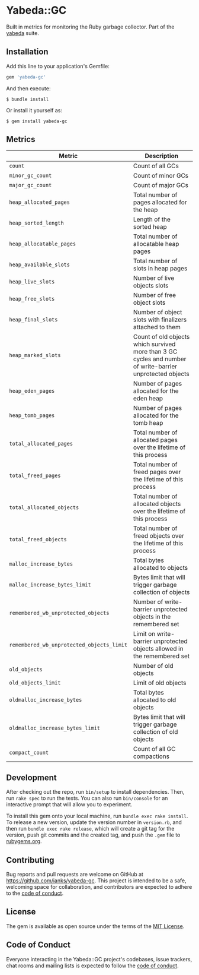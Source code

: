 # Yabeda::GC

Built in metrics for monitoring the Ruby garbage collector. Part of the [yabeda](https://github.com/yabeda-rb/yabeda) suite.

## Installation

Add this line to your application's Gemfile:

```ruby
gem 'yabeda-gc'
```

And then execute:

    $ bundle install

Or install it yourself as:

    $ gem install yabeda-gc

## Metrics

| Metric                                    | Description                                                                                               |
| ----------------------------------------- | --------------------------------------------------------------------------------------------------------- |
| `count`                                   | Count of all GCs                                                                                          |
| `minor_gc_count`                          | Count of minor GCs                                                                                        |
| `major_gc_count`                          | Count of major GCs                                                                                        |
| `heap_allocated_pages`                    | Total number of pages allocated for the heap                                                              |
| `heap_sorted_length`                      | Length of the sorted heap                                                                                 |
| `heap_allocatable_pages`                  | Total number of allocatable heap pages                                                                    |
| `heap_available_slots`                    | Total number of slots in heap pages                                                                       |
| `heap_live_slots`                         | Number of live objects slots                                                                              |
| `heap_free_slots`                         | Number of free object slots                                                                               |
| `heap_final_slots`                        | Number of object slots with finalizers attached to them                                                   |
| `heap_marked_slots`                       | Count of old objects which survived more than 3 GC cycles and number of write-barrier unprotected objects |
| `heap_eden_pages`                         | Number of pages allocated for the eden heap                                                               |
| `heap_tomb_pages`                         | Number of pages allocated for the tomb heap                                                               |
| `total_allocated_pages`                   | Total number of allocated pages over the lifetime of this process                                         |
| `total_freed_pages`                       | Total number of freed pages over the lifetime of this process                                             |
| `total_allocated_objects`                 | Total number of allocated objects over the lifetime of this process                                       |
| `total_freed_objects`                     | Total number of freed objects over the lifetime of this process                                           |
| `malloc_increase_bytes`                   | Total bytes allocated to objects                                                                          |
| `malloc_increase_bytes_limit`             | Bytes limit that will trigger garbage collection of objects                                               |
| `remembered_wb_unprotected_objects`       | Number of write-barrier unprotected objects in the remembered set                                         |
| `remembered_wb_unprotected_objects_limit` | Limit on write-barrier unprotected objects allowed in the remembered set                                  |
| `old_objects`                             | Number of old objects                                                                                     |
| `old_objects_limit`                       | Limit of old objects                                                                                      |
| `oldmalloc_increase_bytes`                | Total bytes allocated to old objects                                                                      |
| `oldmalloc_increase_bytes_limit`          | Bytes limit that will trigger garbage collection of old objects                                           |
| `compact_count`                           | Count of all GC compactions                                                                               |

## Development

After checking out the repo, run `bin/setup` to install dependencies. Then, run `rake spec` to run the tests. You can also run `bin/console` for an interactive prompt that will allow you to experiment.

To install this gem onto your local machine, run `bundle exec rake install`. To release a new version, update the version number in `version.rb`, and then run `bundle exec rake release`, which will create a git tag for the version, push git commits and the created tag, and push the `.gem` file to [rubygems.org](https://rubygems.org).

## Contributing

Bug reports and pull requests are welcome on GitHub at https://github.com/ianks/yabeda-gc. This project is intended to be a safe, welcoming space for collaboration, and contributors are expected to adhere to the [code of conduct](https://github.com/ianks/yabeda-gc/blob/master/CODE_OF_CONDUCT.md).

## License

The gem is available as open source under the terms of the [MIT License](https://opensource.org/licenses/MIT).

## Code of Conduct

Everyone interacting in the Yabeda::GC project's codebases, issue trackers, chat rooms and mailing lists is expected to follow the [code of conduct](https://github.com/ianks/yabeda-gc/blob/master/CODE_OF_CONDUCT.md).
